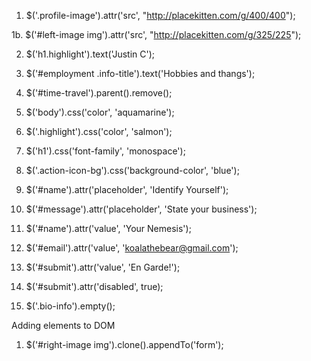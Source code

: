 1. $('.profile-image').attr('src', "http://placekitten.com/g/400/400");

1b. $('#left-image img').attr('src', "http://placekitten.com/g/325/225");

2. $('h1.highlight').text('Justin C');

3. $('#employment .info-title').text('Hobbies and thangs');

4. $('#time-travel').parent().remove();

5. $('body').css('color', 'aquamarine');

6. $('.highlight').css('color', 'salmon');

7. $('h1').css('font-family', 'monospace');

8. $('.action-icon-bg').css('background-color', 'blue');

9. $('#name').attr('placeholder', 'Identify Yourself');

10. $('#message').attr('placeholder', 'State your business');

11. $('#name').attr('value', 'Your Nemesis');

12. $('#email').attr('value', 'koalathebear@gmail.com');

13. $('#submit').attr('value', 'En Garde!');

14. $('#submit').attr('disabled', true);

15. $('.bio-info').empty();

Adding elements to DOM

1. $('#right-image img').clone().appendTo('form');
